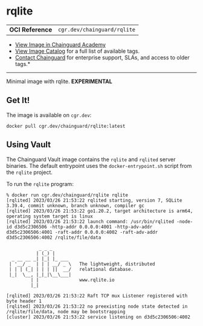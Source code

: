 <!--monopod:start-->
# rqlite
| | |
| - | - |
| **OCI Reference** | `cgr.dev/chainguard/rqlite` |


* [View Image in Chainguard Academy](https://edu.chainguard.dev/chainguard/chainguard-images/reference/rqlite/overview/)
* [View Image Catalog](https://console.enforce.dev/images/catalog) for a full list of available tags.
* [Contact Chainguard](https://www.chainguard.dev/chainguard-images) for enterprise support, SLAs, and access to older tags.*

---
<!--monopod:end-->

Minimal image with rqlite. **EXPERIMENTAL**

## Get It!

The image is available on `cgr.dev`:

```
docker pull cgr.dev/chainguard/rqlite:latest
```

<!--body:start-->
## Using Vault

The Chainguard Vault image contains the `rqlite` and `rqlited` server binaries.
The default entrypoint uses the `docker-entrypoint.sh` script from the `rqlite` project.


To run the `rqlite` program:

```shell
% docker run cgr.dev/chainguard/rqlite rqlite
[rqlited] 2023/03/26 21:53:22 rqlited starting, version 7, SQLite 3.39.4, commit unknown, branch unknown, compiler gc
[rqlited] 2023/03/26 21:53:22 go1.20.2, target architecture is arm64, operating system target is linux
[rqlited] 2023/03/26 21:53:22 launch command: /usr/bin/rqlited -node-id d3d5c2306506 -http-addr 0.0.0.0:4001 -http-adv-addr d3d5c2306506:4001 -raft-addr 0.0.0.0:4002 -raft-adv-addr d3d5c2306506:4002 /rqlite/file/data

            _ _ _
           | (_) |
  _ __ __ _| |_| |_ ___
 | '__/ _  | | | __/ _ \   The lightweight, distributed
 | | | (_| | | | ||  __/   relational database.
 |_|  \__, |_|_|\__\___|
         | |               www.rqlite.io
         |_|

[rqlited] 2023/03/26 21:53:22 Raft TCP mux Listener registered with byte header 1
[rqlited] 2023/03/26 21:53:22 no preexisting node state detected in /rqlite/file/data, node may be bootstrapping
[cluster] 2023/03/26 21:53:22 service listening on d3d5c2306506:4002
```
<!--body:end-->